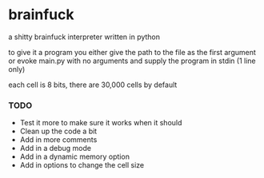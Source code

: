 # brainfuck
a shitty brainfuck interpreter written in python

to give it a program you either give the path to the file as the first argument or evoke main.py with no arguments and supply the program in stdin (1 line only)

each cell is 8 bits, there are 30,000 cells by default

### TODO
* Test it more to make sure it works when it should
* Clean up the code a bit
* Add in more comments
* Add in a debug mode
* Add in a dynamic memory option
* Add in options to change the cell size
